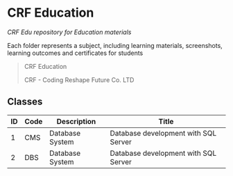 # CRF Education

*CRF Edu repository for Education materials*

Each folder represents a subject, including learning materials, screenshots, learning outcomes and certificates for students

> CRF Education
>
> CRF - Coding Reshape Future Co. LTD

## Classes

| ID | Code | Description | Title |
| --- | --- | --- | --- |
| 1 | CMS | Database System | Database development with SQL Server |
| 2 | DBS | Database System | Database development with SQL Server |
